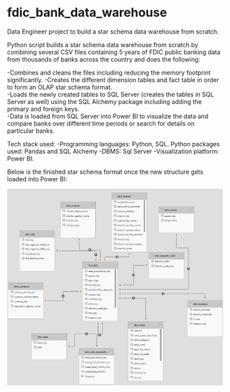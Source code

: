 # fdic_bank_data_warehouse
Data Engineer project to build a star schema data warehouse from scratch. 

Python script builds a star schema data warehouse from scratch by combining several CSV files containing 5 years of FDIC public banking data from thousands of banks across the country and does the following:

-Combines and cleans the files including reducing the memory footprint significantly.
-Creates the different dimension tables and fact table in order to form an OLAP star schema format.  
-Loads the newly created tables to SQL Server (creates the tables in SQL Server as well) using the SQL Alchemy package including adding the primary and foreign keys.    
-Data is loaded from SQL Server into Power BI to visualize the data and compare banks over different time periods or search for details on particular banks.  

Tech stack used:
-Programming languages:  Python, SQL.  Python packages used:  Pandas and SQL Alchemy
-DBMS:  Sql Server
-Visualization platform:  Power BI.  

Below is the finished star schema format once the new structure gets loaded into Power BI:

![](/Star%20Schema.PNG)


